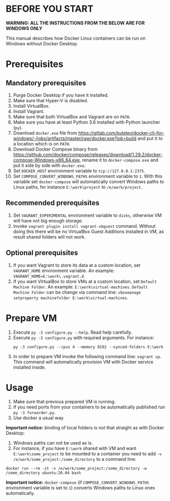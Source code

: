 # **BEFORE YOU START**

**WARNING: ALL THE INSTRUCTIONS FROM THE BELOW ARE FOR WINDOWS ONLY**

This manual describes how Docker Linux containers can be run on Windows without Docker Desktop.

# Prerequisites

## Mandatory prerequisites

1. Purge Docker Desktop if you have it installed.
2. Make sure that Hyper-V is disabled.
3. Install VirtualBox.
4. Install Vagrant.
5. Make sure that both VirtualBox and Vagrant are on `PATH`.
6. Make sure you have at least Python 3.6 installed with Python launcher (`py`).
7. Download `docker.exe` file from https://gitlab.com/kutelev/docker-cli-for-windows/-/jobs/artifacts/master/raw/docker.exe?job=build and put it to a location
   which is on `PATH`.
8. Download Docker Compose binary from https://github.com/docker/compose/releases/download/1.29.2/docker-compose-Windows-x86_64.exe, rename it
   to `docker-compose.exe` and put it side by side with `docker.exe`.
9. Set `DOCKER_HOST` environment variable to `tcp://127.0.0.1:2375`.
10. Set `COMPOSE_CONVERT_WINDOWS_PATHS` environment variable to `1`. With this variable set `docker-compose` will automatically convert Windows paths to Linux
    paths, for instance `E:\work\project` to `/e/work/project`.

## Recommended prerequisites

1. Set `VAGRANT_EXPERIMENTAL` environment variable to `disks`,
   otherwise VM will have not big enough storage.
2. Invoke `vagrant plugin install vagrant-vbguest` command.
   Without doing this there will be no VirtualBox Guest Additions installed in VM, as result shared folders will not work.

## Optional prerequisites

1. If you want Vagrant to store its data at a custom location, set `VAGRANT_HOME` environment variable. An example: `VAGRANT_HOME=E:\work\.vagrant.d`.
2. If you want VirtualBox to store VMs at a custom location, set `Default Machine Folder`. An example: `E:\work\virtual-machines`.
   `Default Machine Folder` can be change via command line: `vboxmanage setproperty machinefolder E:\work\virtual-machines`.

# Prepare VM

1. Execute `py -3 configure.py --help`. Read help carefully.
2. Execute `py -3 configure.py` with required arguments. For instance:
   ```text
   py -3 configure.py --cpus 4 --memory 8192 --synced-folders E:\work
   ```
3. In order to prepare VM invoke the following command line: `vagrant up`.
   This command will automatically provision VM with Docker service installed inside.

# Usage

1. Make sure that previous prepared VM is running.
2. If you need ports from your containers to be automatically published run `py -3 forwarder.py`.
3. Use docker a usual way.

**Important notice:** binding of local folders is not that straight as with Docker Desktop:

1. Windows paths can not be used as is.
2. For instance, if you have `E:\work` shared with VM and want `E:\work\some_project` to be mounted to a container you need to
   add `-v /e/work/some_project:/some_directory` to a command line:

```shell
docker run --rm -it -v /e/work/some_project:/some_directory -w /some_directory ubuntu:20.04 bash
```

**Important notice:** `docker-compose` (if `COMPOSE_CONVERT_WINDOWS_PATHS` environment variable is set to `1`) converts Windows paths to Linux ones
automatically.
